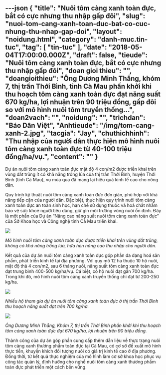 ---json
{
    "title": "Nuôi tôm càng xanh toàn đực, bắt có cực nhưng thu nhập gấp đôi",
    "slug": "nuoi-tom-cang-xanh-toan-duc-bat-co-cuc-nhung-thu-nhap-gap-doi",
    "layout": "noidung.html",
    "category": "danh-muc.tin-tuc",
    "tag": [
        "tin-tuc"
    ],
    "date": "2018-05-04T17:00:00.000Z",
    "draft": false,
    "tieude": "Nuôi tôm càng xanh toàn đực, bắt có cực nhưng thu nhập gấp đôi",
    "doan gioi thieu": "",
    "doangioithieu": "Ông Dương Minh Thắng, khóm 7, thị trấn Thới Bình, tỉnh Cà Mau phấn khởi khi thu hoạch tôm càng xanh toàn đực đạt năng suất 670 kg/ha, lợi nhuận trên 90 triệu đồng, gấp đôi so với mô hình nuôi tôm truyền thống...",
    "doan2vach": "",
    "noidung": "",
    "trichdan": "Báo Dân Việt",
    "Anhtieude": "/img/tom-cang-xanh-2.jpg",
    "tacgia": "Jay",
    "chuthichhinh": "Thu nhập của người dân thực hiện mô hình nuôi tôm càng xanh toàn đực từ 40-100 triệu đồng/ha/vụ.",
    "__content__": ""
}
---
<p><span style="font-size:14px">Dự &aacute;n nu&ocirc;i t&ocirc;m c&agrave;ng xanh to&agrave;n đực mật độ 4 con/m2 được tri&ecirc;̉n khai tr&ecirc;n v&ugrave;ng đất trũng &iacute;t c&oacute; khả năng trồng l&uacute;a của thị trấn Thới B&igrave;nh, huy&ecirc;̣n Thới Bình (tỉnh C&agrave; Mau), vụ mùa qua đã mang lại hi&ecirc;̣u quả kinh tế cao cho n&ocirc;ng d&acirc;n.</span></p>

<p><span style="font-size:14px">Quy tr&igrave;nh kỹ thuật nu&ocirc;i t&ocirc;m c&agrave;ng xanh to&agrave;n đực đơn giản, ph&ugrave; hợp với khả năng tiếp cận của người d&acirc;n. Đặc biệt, thực hi&ecirc;̣n quy trình nu&ocirc;i t&ocirc;m c&agrave;ng xanh to&agrave;n đực an to&agrave;n sinh học, hạn chế sử dụng thuốc v&agrave; ho&aacute; chất nhằm bảo vệ sức khoẻ người ti&ecirc;u d&ugrave;ng, giữ g&igrave;n m&ocirc;i trường v&ugrave;ng nu&ocirc;i ổn định. Đ&acirc;y là một ph&acirc;̀n của Dự &aacute;n &ldquo;N&acirc;ng cao năng suất nu&ocirc;i t&ocirc;m c&agrave;ng xanh to&agrave;n đực&rdquo; của Sở Khoa học v&agrave; C&ocirc;ng nghệ tỉnh C&agrave; Mau tri&ecirc;̉n khai.</span></p>

<p><span style="font-size:14px"><img src="http://www.xaluan.com/images/news/Image/2018/05/02/152525971973414-1-20-1--1525259720-width960height514.jpg" /></span></p>

<p><em><span style="font-size:14px">M&ocirc; h&igrave;nh nu&ocirc;i t&ocirc;m c&agrave;ng xanh to&agrave;n đực được triển khai tr&ecirc;n v&ugrave;ng đất trũng, kh&ocirc;ng c&oacute; khả năng trồng l&uacute;a, hứa hẹn n&acirc;ng cao thu nhập cho người d&acirc;n.</span></em></p>

<p><span style="font-size:14px">Kết quả của dự &aacute;n nu&ocirc;i t&ocirc;m c&agrave;ng xanh to&agrave;n đực g&oacute;p phần đa dạng ho&aacute; sản phẩm, ph&aacute;t triển kinh tế tại địa phương. Với quy m&ocirc; 12 ha thuộc 10 hộ nu&ocirc;i, mật độ thả 4 con/m2, sau 6 th&aacute;ng nu&ocirc;i, năng suất t&ocirc;m c&agrave;ng xanh to&agrave;n đực đạt trung b&igrave;nh 400-500 kg/ha/vụ. C&aacute; biệt, c&oacute; hộ nu&ocirc;i đạt gần 700 kg/ha. Trong khi đó, m&ocirc; h&igrave;nh nu&ocirc;i t&ocirc;m c&agrave;ng xanh truyền thống chỉ đạt từ 200-250 kg/ha.</span></p>

<p><span style="font-size:14px"><img src="http://www.xaluan.com/images/news/Image/2018/05/02/4.JPG.jpg" /></span></p>

<p><span style="font-size:14px"><em>Nhiều hộ tham gia dự &aacute;n nu&ocirc;i t&ocirc;m c&agrave;ng xanh to&agrave;n đực ở thị trấn Thới B&igrave;nh thu hoạch năng suất đạt tr&ecirc;n 700 kg/ha.</em></span></p>

<p><span style="font-size:14px"><img src="http://www.xaluan.com/images/news/Image/2018/05/02/152525972018620-6-1525259720-width960height638.jpg" /></span></p>

<p><em><span style="font-size:14px">&Ocirc;ng Dương Minh Thắng, Kh&oacute;m 7, thị trấn Thới B&igrave;nh phấn khởi khi thu hoạch t&ocirc;m c&agrave;ng xanh to&agrave;n đực đạt 670 kg/ha, lợi nhuận tr&ecirc;n 90 triệu đồng.</span></em></p>

<p><span style="font-size:14px">Th&agrave;nh c&ocirc;ng của dự &aacute;n g&oacute;p phần cung cấp th&ecirc;m dẫn liệu về thực trạng nu&ocirc;i t&ocirc;m c&agrave;ng xanh thương phẩm to&agrave;n đực tại C&agrave; Mau, có cơ sở đề xuất m&ocirc; h&igrave;nh thực tiễn, khuyến khích đối tượng nu&ocirc;i c&oacute; gi&aacute; trị kinh tế cao ở địa phương. Đồng thời, từ kết quả thực nghiệm của m&ocirc; h&igrave;nh l&agrave;m cơ sở khoa học phục vụ c&ocirc;ng t&aacute;c quản l&yacute;, định hướng cho nghề nu&ocirc;i t&ocirc;m c&agrave;ng xanh thương phẩm to&agrave;n đực ph&aacute;t triển một c&aacute;ch bền vững.</span></p>
